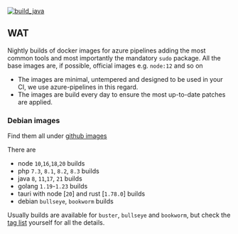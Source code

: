 [![build_java](https://github.com/EugenMayer/docker-image-azure/actions/workflows/build_java.yml/badge.svg)](https://github.com/EugenMayer/docker-image-azure/actions/workflows/build_java.yml)

## WAT

Nightly builds of docker images for azure pipelines adding the most common tools and most importantly the mandatory `sudo` package.
All the base images are, if possible, official images e.g. `node:12` and so on

- The images are minimal, untempered and designed to be used in your CI, we use azure-pipelines in this regard.
- The images are build every day to ensure the most up-to-date patches are applied. 

### Debian images

Find them all under [github images](https://github.com/EugenMayer/docker-image-azure/pkgs/container/azure/versions)

There are 
 - node `10`,`16`,`18`,`20`  builds
 - php `7.3`, `8.1`, `8.2`, `8.3` builds
 - java `8`, `11`,`17`, `21`  builds
 - golang `1.19`-`1.23` builds
 - tauri with node [`20`] and rust [`1.78.0`] builds
 - debian `bullseye`, `bookworm` builds

Usually builds are available for `buster`,  `bullseye` and `bookworm`, but check the [tag list](https://github.com/EugenMayer/docker-image-azure/pkgs/container/azure/versions) yourself for all the details.
